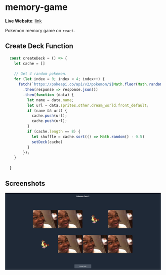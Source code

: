 # memory-game

**Live Website**: [link](https://memory-game-gosmac.netlify.app)

Pokemon memory game on `react`.

## Create Deck Function

```js
  const createDeck = () => {
    let cache = []

    // Get 4 random pokemon.
    for (let index = 0; index < 4; index++) {
      fetch(`https://pokeapi.co/api/v2/pokemon/${Math.floor(Math.random() * (100 - 1 + 1) + 1)}`)
        .then(response => response.json())
        .then(function (data) {
          let name = data.name;
          let url = data.sprites.other.dream_world.front_default;
          if (name && url) {
            cache.push(url);
            cache.push(url);
          }
          if (cache.length == 8) {
            let shuffle = cache.sort(() => Math.random() - 0.5)
            setDeck(cache)
          }
        });
    }

  }
```

## Screenshots

![ss](https://raw.githubusercontent.com/Gosmacx/memory-game/master/screenshots/ss.png)

